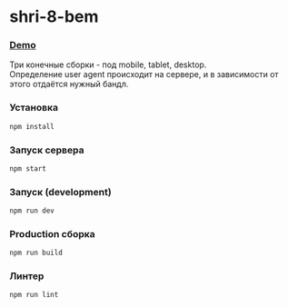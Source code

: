 # shri-8-bem

### [Demo](https://bem-shri.herokuapp.com/)

Три конечные сборки - под mobile, tablet, desktop.  
Определение user agent происходит на сервере, и в зависимости от этого отдаётся нужный бандл.

### Установка
```sh
npm install
```

### Запуск сервера
```sh
npm start
```

### Запуск (development)
```sh
npm run dev
```

### Production сборка
```sh
npm run build
```

### Линтер
```sh
npm run lint
```
